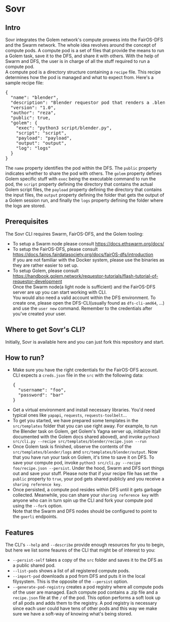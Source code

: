 # Sovr
## Intro
Sovr integrates the Golem network's compute prowess into the FairOS-DFS and the Swarm network. The whole idea revolves around the concept of compute pods. A compute pod is a set of files that provide the means to run a Golem task, save it to the  DFS, and share it with others. With the help of Swarm and  DFS, the user is in charge of all the stuff required to run a compute pod.    
A compute pod is a directory structure containing a `recipe` file. This recipe determines how the pod is managed and what to expect from. Here's a sample recipe file:  
<pre>
{
  "name": "blender",
  "description": "Blender requestor pod that renders a .blend file.",
  "version": "1.0",
  "author": "reza",
  "public": true,
  "golem": {
    "exec": "python3 script/blender.py",
    "script": "script",
    "payload": "payload",
    "output": "output",
    "log": "logs"
  }
}  
</pre>
The `name` property identifies the pod within the DFS. The `public` property indicates whether to share the pod with others. The `golem` property defines Golem specific stuff with `exec` being the executable command to run the pod, the `script` property defining the directory that contains the actual Golem script files, the `payload` property defining the directory that contains the input files, the `output` property defining the folder that gets the output of a Golem session run, and finally the `logs` property defining the folder where the logs are stored.  
## Prerequisites
The Sovr CLI requires Swarm, FairOS-DFS, and the Golem tooling:
- To setup a Swarm node please consult https://docs.ethswarm.org/docs/  
- To setup the FairOS-DFS, please consult https://docs.fairos.fairdatasociety.org/docs/fairOS-dfs/introduction  
If you are not familiar with the Docker system, please use the binaries as they are rather easier to set up.  
- To setup Golem, please consult https://handbook.golem.network/requestor-tutorials/flash-tutorial-of-requestor-development  
Once the Swarm node(a light node is sufficient) and the FairOS-DFS server are up you can start working with CLI.  
You would also need a valid account within the DFS environment. To create one, please open the DFS-CLI(usually found as `dfs-cli-amd64`, ...) and use the `user new` command. Remember to the credentials after you've created your user.

## Where to get Sovr's CLI?
Initially, Sovr is available here and you can just fork this repository and start.  

## How to run?
- Make sure you have the right credentials for the FairOS-DFS account. CLI expects a `creds.json` file in the `src` with the following data:  
  <pre>
  {
    "username": "foo",
    "password": "bar"
  }
  </pre>  
- Get a virtual environment and install necessary libraries. You'd need typical ones like `yapapi`, `requests`, `requests-toolbelt`...  
- To get you started, we have prepared some templates in the `src/templates` folder that you can use right away. For example, to run the Blender task on Golem, get Golem's Yagna server up, initialize it(all documented with the Golem docs shared aboved), and invoke `python3 src/cli.py --recipe src/templates/blender/recipe.json --run`  
- Once Golem task is finished, observe the contents of the `src/templates/blender/logs` and `src/templates/blender/output`. Now that you have run your task on Golem, it's time to save it on DFS. To save your compute pod, invoke `python3 src/cli.py --recipe foo/recipe.json --persist`.  Under the hood, Swarm and DFS sort things out and save your stuff. Please note that if your recipe file has set the `public` property to `true`, your pod gets shared publicly and you receive a `sharing reference key`.  
- Once persisted, a compute pod resides within DFS until it gets garbage collected. Meanwhile, you can share your `sharing reference key` with anyone who can in turn spin up the CLI and fork your compute pod using the `--fork` option.  
Note that the Swarm and DFS nodes should be configured to point to the `goerli` endpoints.

## Features
The CLI's `--help` and `--describe` provide enough resources for you to begin, but here we list some feaures of the CLI that might be of interest to you:
- `--persist-self` takes a copy of the `src` folder and saves it to the DFS as a public shared pod.
- `--list-pods` shows a list of all registered compute pods.
- `--import-pod` downloads a pod from DFS and puts it in the local filysystem. This is the opposite of the `--persist` option.
- `--generate-pod-registry` creates a pod registry where all compute pods of the user are managed. Each compute pod contains a .zip file and a `recipe.json` file at the `/` of the pod. This option performs a soft look up of all pods and adds them to the registry. A pod registry is necessary since each user could have tens of other pods and this way we make sure we have a soft-way of knowing what's being stored.